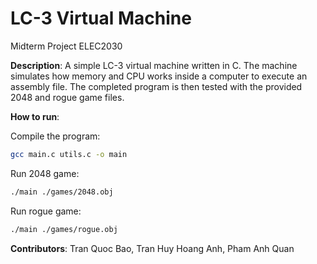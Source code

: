 # LC-3 Virtual Machine

Midterm Project ELEC2030

**Description**: A simple LC-3 virtual machine written in C. The machine simulates how memory and CPU works inside a computer to execute an assembly file. The completed program is then tested with the provided 2048 and rogue game files.

**How to run**:

Compile the program:
```bash
gcc main.c utils.c -o main
```
Run 2048 game:
```bash
./main ./games/2048.obj
```
Run rogue game:
```bash
./main ./games/rogue.obj
```

**Contributors**: Tran Quoc Bao, Tran Huy Hoang Anh, Pham Anh Quan
